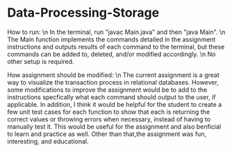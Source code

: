 # Data-Processing-Storage

How to run: \n
In the terminal, run "javac Main.java" and then "java Main". \n
The Main function implements the commands detailed in the assignment instructions and outputs results of each command to the terminal, but these commands can be added to, deleted, and/or modified accordingly. \n
No other setup is required. 

How assignment should be modified: \n
The current assignment is a great way to visualize the transaction process in relational databases. However, some modifications to improve the assignment would be to add to the instructions specfically what each command should output to the user, if applicable. In addition, I think it would be helpful for the student to create a few unit test cases for each function to show that each is returning the correct values or throwing errors when necessary, instead of having to manually test it. This would be useful for the assignment and also benficial to learn and practice as well. Other than that,the assignment was fun, interesting, and educational. 

